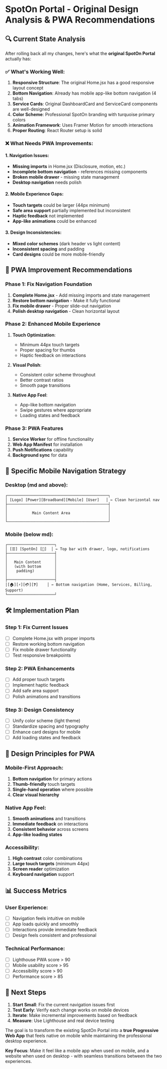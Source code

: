 # SpotOn Portal - Original Design Analysis & PWA Recommendations

## 🔍 **Current State Analysis**

After rolling back all my changes, here's what the **original SpotOn Portal** actually has:

### **✅ What's Working Well:**
1. **Responsive Structure**: The original Home.jsx has a good responsive layout concept
2. **Bottom Navigation**: Already has mobile app-like bottom navigation (4 tabs)
3. **Service Cards**: Original DashboardCard and ServiceCard components are well-designed
4. **Color Scheme**: Professional SpotOn branding with turquoise primary colors
5. **Animation Framework**: Uses Framer Motion for smooth interactions
6. **Proper Routing**: React Router setup is solid

### **❌ What Needs PWA Improvements:**

#### **1. Navigation Issues:**
- **Missing imports** in Home.jsx (Disclosure, motion, etc.)
- **Incomplete bottom navigation** - references missing components
- **Broken mobile drawer** - missing state management
- **Desktop navigation** needs polish

#### **2. Mobile Experience Gaps:**
- **Touch targets** could be larger (44px minimum)
- **Safe area support** partially implemented but inconsistent  
- **Haptic feedback** not implemented
- **App-like animations** could be enhanced

#### **3. Design Inconsistencies:**
- **Mixed color schemes** (dark header vs light content)
- **Inconsistent spacing** and padding
- **Card designs** could be more mobile-friendly

## 🎯 **PWA Improvement Recommendations**

### **Phase 1: Fix Navigation Foundation**
1. **Complete Home.jsx** - Add missing imports and state management
2. **Restore bottom navigation** - Make it fully functional
3. **Fix mobile drawer** - Proper slide-out navigation
4. **Polish desktop navigation** - Clean horizontal layout

### **Phase 2: Enhanced Mobile Experience**
1. **Touch Optimization**:
   - Minimum 44px touch targets
   - Proper spacing for thumbs
   - Haptic feedback on interactions

2. **Visual Polish**:
   - Consistent color scheme throughout
   - Better contrast ratios
   - Smooth page transitions

3. **Native App Feel**:
   - App-like bottom navigation
   - Swipe gestures where appropriate
   - Loading states and feedback

### **Phase 3: PWA Features**
1. **Service Worker** for offline functionality
2. **Web App Manifest** for installation
3. **Push Notifications** capability
4. **Background sync** for data

## 📱 **Specific Mobile Navigation Strategy**

### **Desktop (md and above):**
```
┌─────────────────────────────────────────────┐
│ [Logo] [Power][Broadband][Mobile] [User]   │ ← Clean horizontal nav
├─────────────────────────────────────────────┤
│                                             │
│           Main Content Area                 │
│                                             │
└─────────────────────────────────────────────┘
```

### **Mobile (below md):**
```
┌─────────────────────┐
│ [☰] [SpotOn] [🔔]  │ ← Top bar with drawer, logo, notifications
├─────────────────────┤
│                     │
│   Main Content      │
│   (with bottom      │
│    padding)         │
│                     │
├─────────────────────┤
│[🏠][⚡][💳][❓]    │ ← Bottom navigation (Home, Services, Billing, Support)
└─────────────────────┘
```

## 🛠️ **Implementation Plan**

### **Step 1: Fix Current Issues**
- [ ] Complete Home.jsx with proper imports
- [ ] Restore working bottom navigation
- [ ] Fix mobile drawer functionality
- [ ] Test responsive breakpoints

### **Step 2: PWA Enhancements**
- [ ] Add proper touch targets
- [ ] Implement haptic feedback
- [ ] Add safe area support
- [ ] Polish animations and transitions

### **Step 3: Design Consistency**
- [ ] Unify color scheme (light theme)
- [ ] Standardize spacing and typography
- [ ] Enhance card designs for mobile
- [ ] Add loading states and feedback

## 🎨 **Design Principles for PWA**

### **Mobile-First Approach:**
1. **Bottom navigation** for primary actions
2. **Thumb-friendly** touch targets
3. **Single-hand operation** where possible
4. **Clear visual hierarchy**

### **Native App Feel:**
1. **Smooth animations** and transitions  
2. **Immediate feedback** on interactions
3. **Consistent behavior** across screens
4. **App-like loading states**

### **Accessibility:**
1. **High contrast** color combinations
2. **Large touch targets** (minimum 44px)
3. **Screen reader** optimization
4. **Keyboard navigation** support

## 📊 **Success Metrics**

### **User Experience:**
- [ ] Navigation feels intuitive on mobile
- [ ] App loads quickly and smoothly
- [ ] Interactions provide immediate feedback
- [ ] Design feels consistent and professional

### **Technical Performance:**
- [ ] Lighthouse PWA score > 90
- [ ] Mobile usability score > 95
- [ ] Accessibility score > 90
- [ ] Performance score > 85

## 🚀 **Next Steps**

1. **Start Small**: Fix the current navigation issues first
2. **Test Early**: Verify each change works on mobile devices
3. **Iterate**: Make incremental improvements based on feedback
4. **Measure**: Use Lighthouse and real device testing

The goal is to transform the existing SpotOn Portal into a **true Progressive Web App** that feels native on mobile while maintaining the professional desktop experience.

**Key Focus**: Make it feel like a mobile app when used on mobile, and a website when used on desktop - with seamless transitions between the two experiences.
